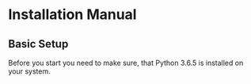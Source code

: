 # Installation Manual

## Basic Setup

Before you start you need to make sure, that Python 3.6.5 is installed on your system. 